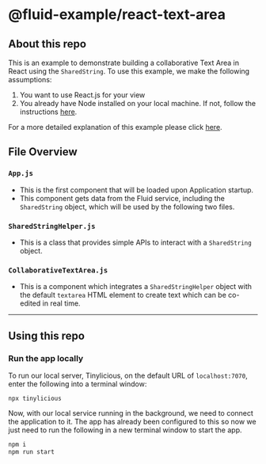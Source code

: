 # @fluid-example/react-text-area

## About this repo

This is an example to demonstrate building a collaborative Text Area in React using the `SharedString`. To use this example, we make the following assumptions:

1. You want to use React.js for your view
1. You already have Node installed on your local machine. If not, follow the instructions [here](https://nodejs.org/en/download/).

For a more detailed explanation of this example please click [here](https://fluidframework.com/docs/recipes/shared-string/).

## File Overview
### `App.js`
- This is the first component that will be loaded upon Application startup.
- This component gets data from the Fluid service, including the `SharedString` object, which will be used by the following two files.

### `SharedStringHelper.js`
- This is a class that provides simple APIs to interact with a `SharedString` object.
### `CollaborativeTextArea.js`
- This is a component which integrates a `SharedStringHelper` object with the default `textarea` HTML element to create text which can be co-edited in real time.

--- 

## Using this repo

### Run the app locally

To run our local server, Tinylicious, on the default URL of `localhost:7070`, enter the following into a terminal window:

```
npx tinylicious
```

Now, with our local service running in the background, we need to connect the application to it. The app has already been configured to this so now we just need to run the following in a new terminal window to start the app.

```bash
npm i
npm run start
```
